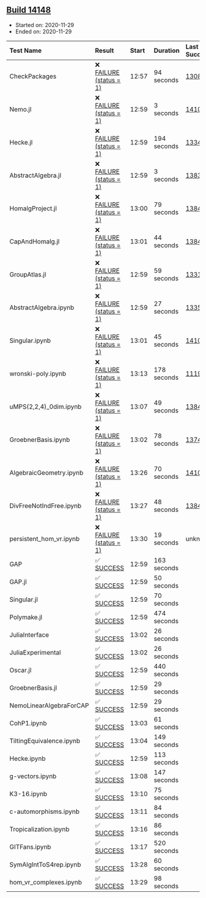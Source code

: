 ## [Build 14148](https://oscarci.mathematik.uni-kl.de/job/oscar/14148/)

* Started on: 2020-11-29
* Ended on: 2020-11-29

| Test Name    | Result | Start | Duration | Last Success | First Failure |
|:-------------|:-------|:------|:---------|:-------------|:--------------|
| CheckPackages | ❌ [FAILURE (status = 1)](https://oscarci.mathematik.uni-kl.de/job/oscar/14148/artifact/logs/build-14148/CheckPackages.log) | 12:57 | 94 seconds | [13085](https://oscarci.mathematik.uni-kl.de/job/oscar/13085/) | [13086](https://oscarci.mathematik.uni-kl.de/job/oscar/13086/) |
| Nemo.jl | ❌ [FAILURE (status = 1)](https://oscarci.mathematik.uni-kl.de/job/oscar/14148/artifact/logs/build-14148/Nemo.jl.log) | 12:59 | 3 seconds | [14101](https://oscarci.mathematik.uni-kl.de/job/oscar/14101/) | [14102](https://oscarci.mathematik.uni-kl.de/job/oscar/14102/) |
| Hecke.jl | ❌ [FAILURE (status = 1)](https://oscarci.mathematik.uni-kl.de/job/oscar/14148/artifact/logs/build-14148/Hecke.jl.log) | 12:59 | 194 seconds | [13341](https://oscarci.mathematik.uni-kl.de/job/oscar/13341/) | [13342](https://oscarci.mathematik.uni-kl.de/job/oscar/13342/) |
| AbstractAlgebra.jl | ❌ [FAILURE (status = 1)](https://oscarci.mathematik.uni-kl.de/job/oscar/14148/artifact/logs/build-14148/AbstractAlgebra.jl.log) | 12:59 | 3 seconds | [13837](https://oscarci.mathematik.uni-kl.de/job/oscar/13837/) | [13838](https://oscarci.mathematik.uni-kl.de/job/oscar/13838/) |
| HomalgProject.jl | ❌ [FAILURE (status = 1)](https://oscarci.mathematik.uni-kl.de/job/oscar/14148/artifact/logs/build-14148/HomalgProject.jl.log) | 13:00 | 79 seconds | [13845](https://oscarci.mathematik.uni-kl.de/job/oscar/13845/) | [13846](https://oscarci.mathematik.uni-kl.de/job/oscar/13846/) |
| CapAndHomalg.jl | ❌ [FAILURE (status = 1)](https://oscarci.mathematik.uni-kl.de/job/oscar/14148/artifact/logs/build-14148/CapAndHomalg.jl.log) | 13:01 | 44 seconds | [13845](https://oscarci.mathematik.uni-kl.de/job/oscar/13845/) | [13846](https://oscarci.mathematik.uni-kl.de/job/oscar/13846/) |
| GroupAtlas.jl | ❌ [FAILURE (status = 1)](https://oscarci.mathematik.uni-kl.de/job/oscar/14148/artifact/logs/build-14148/GroupAtlas.jl.log) | 12:59 | 59 seconds | [13311](https://oscarci.mathematik.uni-kl.de/job/oscar/13311/) | [13312](https://oscarci.mathematik.uni-kl.de/job/oscar/13312/) |
| AbstractAlgebra.ipynb | ❌ [FAILURE (status = 1)](https://oscarci.mathematik.uni-kl.de/job/oscar/14148/artifact/logs/build-14148/AbstractAlgebra.ipynb.log) | 12:59 | 27 seconds | [13355](https://oscarci.mathematik.uni-kl.de/job/oscar/13355/) | [13356](https://oscarci.mathematik.uni-kl.de/job/oscar/13356/) |
| Singular.ipynb | ❌ [FAILURE (status = 1)](https://oscarci.mathematik.uni-kl.de/job/oscar/14148/artifact/logs/build-14148/Singular.ipynb.log) | 13:01 | 45 seconds | [14101](https://oscarci.mathematik.uni-kl.de/job/oscar/14101/) | [14102](https://oscarci.mathematik.uni-kl.de/job/oscar/14102/) |
| wronski-poly.ipynb | ❌ [FAILURE (status = 1)](https://oscarci.mathematik.uni-kl.de/job/oscar/14148/artifact/logs/build-14148/wronski-poly.ipynb.log) | 13:13 | 178 seconds | [11192](https://oscarci.mathematik.uni-kl.de/job/oscar/11192/) | [11193](https://oscarci.mathematik.uni-kl.de/job/oscar/11193/) |
| uMPS(2,2,4)_0dim.ipynb | ❌ [FAILURE (status = 1)](https://oscarci.mathematik.uni-kl.de/job/oscar/14148/artifact/logs/build-14148/uMPS-2-2-4-_0dim.ipynb.log) | 13:07 | 49 seconds | [13841](https://oscarci.mathematik.uni-kl.de/job/oscar/13841/) | [13842](https://oscarci.mathematik.uni-kl.de/job/oscar/13842/) |
| GroebnerBasis.ipynb | ❌ [FAILURE (status = 1)](https://oscarci.mathematik.uni-kl.de/job/oscar/14148/artifact/logs/build-14148/GroebnerBasis.ipynb.log) | 13:02 | 78 seconds | [13748](https://oscarci.mathematik.uni-kl.de/job/oscar/13748/) | [13749](https://oscarci.mathematik.uni-kl.de/job/oscar/13749/) |
| AlgebraicGeometry.ipynb | ❌ [FAILURE (status = 1)](https://oscarci.mathematik.uni-kl.de/job/oscar/14148/artifact/logs/build-14148/AlgebraicGeometry.ipynb.log) | 13:26 | 70 seconds | [14101](https://oscarci.mathematik.uni-kl.de/job/oscar/14101/) | [14102](https://oscarci.mathematik.uni-kl.de/job/oscar/14102/) |
| DivFreeNotIndFree.ipynb | ❌ [FAILURE (status = 1)](https://oscarci.mathematik.uni-kl.de/job/oscar/14148/artifact/logs/build-14148/DivFreeNotIndFree.ipynb.log) | 13:27 | 48 seconds | [13845](https://oscarci.mathematik.uni-kl.de/job/oscar/13845/) | [13846](https://oscarci.mathematik.uni-kl.de/job/oscar/13846/) |
| persistent_hom_vr.ipynb | ❌ [FAILURE (status = 1)](https://oscarci.mathematik.uni-kl.de/job/oscar/14148/artifact/logs/build-14148/persistent_hom_vr.ipynb.log) | 13:30 | 19 seconds | unknown | unknown |
| GAP | ✅ [SUCCESS](https://oscarci.mathematik.uni-kl.de/job/oscar/14148/artifact/logs/build-14148/GAP.log) | 12:59 | 163 seconds |  |  |
| GAP.jl | ✅ [SUCCESS](https://oscarci.mathematik.uni-kl.de/job/oscar/14148/artifact/logs/build-14148/GAP.jl.log) | 12:59 | 50 seconds |  |  |
| Singular.jl | ✅ [SUCCESS](https://oscarci.mathematik.uni-kl.de/job/oscar/14148/artifact/logs/build-14148/Singular.jl.log) | 12:59 | 70 seconds |  |  |
| Polymake.jl | ✅ [SUCCESS](https://oscarci.mathematik.uni-kl.de/job/oscar/14148/artifact/logs/build-14148/Polymake.jl.log) | 12:59 | 474 seconds |  |  |
| JuliaInterface | ✅ [SUCCESS](https://oscarci.mathematik.uni-kl.de/job/oscar/14148/artifact/logs/build-14148/JuliaInterface.log) | 13:02 | 26 seconds |  |  |
| JuliaExperimental | ✅ [SUCCESS](https://oscarci.mathematik.uni-kl.de/job/oscar/14148/artifact/logs/build-14148/JuliaExperimental.log) | 13:02 | 26 seconds |  |  |
| Oscar.jl | ✅ [SUCCESS](https://oscarci.mathematik.uni-kl.de/job/oscar/14148/artifact/logs/build-14148/Oscar.jl.log) | 12:59 | 440 seconds |  |  |
| GroebnerBasis.jl | ✅ [SUCCESS](https://oscarci.mathematik.uni-kl.de/job/oscar/14148/artifact/logs/build-14148/GroebnerBasis.jl.log) | 12:59 | 29 seconds |  |  |
| NemoLinearAlgebraForCAP | ✅ [SUCCESS](https://oscarci.mathematik.uni-kl.de/job/oscar/14148/artifact/logs/build-14148/NemoLinearAlgebraForCAP.log) | 12:59 | 29 seconds |  |  |
| CohP1.ipynb | ✅ [SUCCESS](https://oscarci.mathematik.uni-kl.de/job/oscar/14148/artifact/logs/build-14148/CohP1.ipynb.log) | 13:03 | 61 seconds |  |  |
| TiltingEquivalence.ipynb | ✅ [SUCCESS](https://oscarci.mathematik.uni-kl.de/job/oscar/14148/artifact/logs/build-14148/TiltingEquivalence.ipynb.log) | 13:04 | 149 seconds |  |  |
| Hecke.ipynb | ✅ [SUCCESS](https://oscarci.mathematik.uni-kl.de/job/oscar/14148/artifact/logs/build-14148/Hecke.ipynb.log) | 12:59 | 113 seconds |  |  |
| g-vectors.ipynb | ✅ [SUCCESS](https://oscarci.mathematik.uni-kl.de/job/oscar/14148/artifact/logs/build-14148/g-vectors.ipynb.log) | 13:08 | 147 seconds |  |  |
| K3-16.ipynb | ✅ [SUCCESS](https://oscarci.mathematik.uni-kl.de/job/oscar/14148/artifact/logs/build-14148/K3-16.ipynb.log) | 13:10 | 75 seconds |  |  |
| c-automorphisms.ipynb | ✅ [SUCCESS](https://oscarci.mathematik.uni-kl.de/job/oscar/14148/artifact/logs/build-14148/c-automorphisms.ipynb.log) | 13:11 | 84 seconds |  |  |
| Tropicalization.ipynb | ✅ [SUCCESS](https://oscarci.mathematik.uni-kl.de/job/oscar/14148/artifact/logs/build-14148/Tropicalization.ipynb.log) | 13:16 | 86 seconds |  |  |
| GITFans.ipynb | ✅ [SUCCESS](https://oscarci.mathematik.uni-kl.de/job/oscar/14148/artifact/logs/build-14148/GITFans.ipynb.log) | 13:17 | 520 seconds |  |  |
| SymAlgIntToS4rep.ipynb | ✅ [SUCCESS](https://oscarci.mathematik.uni-kl.de/job/oscar/14148/artifact/logs/build-14148/SymAlgIntToS4rep.ipynb.log) | 13:28 | 60 seconds |  |  |
| hom_vr_complexes.ipynb | ✅ [SUCCESS](https://oscarci.mathematik.uni-kl.de/job/oscar/14148/artifact/logs/build-14148/hom_vr_complexes.ipynb.log) | 13:29 | 98 seconds |  |  |
